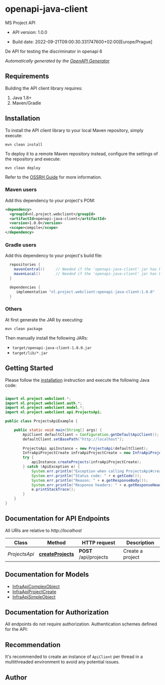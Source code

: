# openapi-java-client

MS Project API

- API version: 1.0.0

- Build date: 2022-09-21T09:00:30.331747600+02:00[Europe/Prague]

De API for testing the discriminator in openapi 6


*Automatically generated by the [OpenAPI Generator](https://openapi-generator.tech)*

## Requirements

Building the API client library requires:

1. Java 1.8+
2. Maven/Gradle

## Installation

To install the API client library to your local Maven repository, simply execute:

```shell
mvn clean install
```

To deploy it to a remote Maven repository instead, configure the settings of the repository and execute:

```shell
mvn clean deploy
```

Refer to the [OSSRH Guide](http://central.sonatype.org/pages/ossrh-guide.html) for more information.

### Maven users

Add this dependency to your project's POM:

```xml
<dependency>
  <groupId>nl.project.webclient</groupId>
  <artifactId>openapi-java-client</artifactId>
  <version>1.0.0</version>
  <scope>compile</scope>
</dependency>
```

### Gradle users

Add this dependency to your project's build file:

```groovy
  repositories {
    mavenCentral()     // Needed if the 'openapi-java-client' jar has been published to maven central.
    mavenLocal()       // Needed if the 'openapi-java-client' jar has been published to the local maven repo.
  }

  dependencies {
     implementation "nl.project.webclient:openapi-java-client:1.0.0"
  }
```

### Others

At first generate the JAR by executing:

```shell
mvn clean package
```

Then manually install the following JARs:

- `target/openapi-java-client-1.0.0.jar`
- `target/lib/*.jar`

## Getting Started

Please follow the [installation](#installation) instruction and execute the following Java code:

```java

import nl.project.webclient.*;
import nl.project.webclient.auth.*;
import nl.project.webclient.model.*;
import nl.project.webclient.api.ProjectsApi;

public class ProjectsApiExample {

    public static void main(String[] args) {
        ApiClient defaultClient = Configuration.getDefaultApiClient();
        defaultClient.setBasePath("http://localhost");
        
        ProjectsApi apiInstance = new ProjectsApi(defaultClient);
        InfraApiProjectCreate infraApiProjectCreate = new InfraApiProjectCreate(); // InfraApiProjectCreate | 
        try {
            apiInstance.createProjects(infraApiProjectCreate);
        } catch (ApiException e) {
            System.err.println("Exception when calling ProjectsApi#createProjects");
            System.err.println("Status code: " + e.getCode());
            System.err.println("Reason: " + e.getResponseBody());
            System.err.println("Response headers: " + e.getResponseHeaders());
            e.printStackTrace();
        }
    }
}

```

## Documentation for API Endpoints

All URIs are relative to *http://localhost*

Class | Method | HTTP request | Description
------------ | ------------- | ------------- | -------------
*ProjectsApi* | [**createProjects**](docs/ProjectsApi.md#createProjects) | **POST** /api/projects | Create a project


## Documentation for Models

 - [InfraApiComplexObject](docs/InfraApiComplexObject.md)
 - [InfraApiProjectCreate](docs/InfraApiProjectCreate.md)
 - [InfraApiSimpleObject](docs/InfraApiSimpleObject.md)


## Documentation for Authorization

All endpoints do not require authorization.
Authentication schemes defined for the API:

## Recommendation

It's recommended to create an instance of `ApiClient` per thread in a multithreaded environment to avoid any potential issues.

## Author



